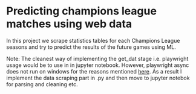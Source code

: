 # Predicting champions league matches using web data

In this project we scrape statistics tables for each Champions League seasons and try to predict the results of the future games using ML.

Note: The cleanest way of implementing the get_dat stage i.e. playwright usage would be to use in in jupyter notebook. However, playwright async does not run on windows for the reasons mentioned [here](https://github.com/scrapy-plugins/scrapy-playwright#known-issues). As a result I implement the data scraping part in .py and then move to jupyter notebok for parsing and cleaning etc.
